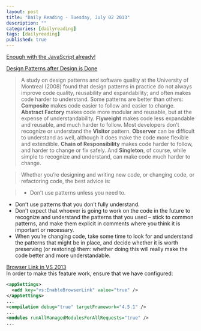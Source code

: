 ```yaml
---
layout: post
title: "Daily Reading - Tuesday, July 02 2013"
description: ""
categories: [dailyreading]
tags: [dailyreading]
published: true
---
```

[Enough with the JavaScript already!](http://www.slideshare.net/nzakas/enough-withthejavascriptalready)

<!--break-->

[Design Patterns after Design is Done](http://java.dzone.com/articles/design-patterns-after-design)
> A study on design patterns and software quality at the University of Montreal (2008) found that design patterns in practice do not always improve code quality, reusability and expandability; and often makes code harder to understand. Some patterns are better than others: __Composite__ makes code easier to follow and easier to change. __Abstract Factory__ makes code more modular and reusable, but at the expense of understandability. __Flyweight__ makes code less expandable and reusable, and much harder to follow. Most developers don’t recognize or understand the __Visitor__ pattern. __Observer__ can be difficult to understand as well, although it does make the code more flexible and extendible. __Chain of Responsibility__ makes code harder to follow, and harder to change or fix safely. And __Singleton__, of course, while simple to recognize and understand, can make code much harder to change.

> Whether you’re designing and writing new code, or changing code, or refactoring code, the best advice is:  

> - Don’t use patterns unless you need to.
- Don’t use patterns that you don’t fully understand.
- Don’t expect that whoever is going to work on the code in the future to recognize and understand the patterns that you used – stick to common patterns, and make them explicit in comments where you think it is important or necessary.
- When you’re changing code, take some time to look for and understand the patterns that might be in place, and decide whether it is worth preserving (or restoring) them: whether doing this will really make the code better and more understandable.

[Browser Link in VS 2013](http://blogs.msdn.com/b/webdev/archive/2013/06/28/browser-link-feature-in-visual-studio-preview-2013.aspx)  
In order to make this feature work, ensure that we have configured:

```xml
<appSettings>
  <add key="vs:EnableBrowserLink" value="true" />
</appSettings>
...
<compilation debug="true" targetFramework="4.5.1" />
...
<modules runAllManagedModulesForAllRequests="true" />
...
```

